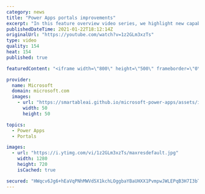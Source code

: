 ```yaml
---
category: news
title: "Power Apps portals improvements"
excerpt: "In this feature overview video series, we highlight new capabilities included in the latest update to Microsoft Power Apps.  Power Apps portals improvements bring new capabilities for makers and developers by providing a new identity management configuration experience with enhanced functionality to"
publishedDateTime: 2021-01-22T18:12:14Z
originalUrl: "https://youtube.com/watch?v=1z2GLm3xzTs"
type: video
quality: 154
heat: 154
published: true

featuredContent: "<iframe width=\"800\" height=\"500\" frameborder=\"0\" src=\"https://www.youtube.com/embed/1z2GLm3xzTs\" allow=\"accelerometer; autoplay; encrypted-media; gyroscope; picture-in-picture\" allowfullscreen></iframe>"

provider:
  name: Microsoft
  domain: microsoft.com
  images:
    - url: "https://smartableai.github.io/microsoft-power-apps/assets/images/organizations/microsoft.com-50x50.jpg"
      width: 50
      height: 50

topics:
  - Power Apps
  - Portals

images:
  - url: "https://i.ytimg.com/vi/1z2GLm3xzTs/maxresdefault.jpg"
    width: 1280
    height: 720
    isCached: true

secured: "HWqcv6Jg6+hEaVqPNhMWVd5X1kchLOggbaYBaUHXX1PvmpwJWLEPqB3H7I3bTrjszKAUeQJ4X+eKQ1BzrTKUCF8cu2C+IRk+QS4GQbe/jb/kCM2eQ9P/ZTKLyvH0U1r0KRt205MjD65kaPOvWHUMcoIGCY6pT2S+Kk/yJ0ubSIzYrzEiyncYPvd+TyKeacBQnSMOulCHeWZ+J61/WTLiQyr1MCXt7oGRuk9OZgM1nNy+dNuvw+N114l2pcDDdjG3WwHFh1D2J0liN7NMI0Pqdn0as/nZiSoRYPFFQWrrQfzq0rROVVDSJXXFxhTalpvZDhHBjORpI6AOyOerEk70WvFFsHu+exSYPLgRtmbGeONJ5AsASdX1N8N/IHGaoeDGfjHdLRJa2Gg263iMQROakjLMq+y0/veuyw/pqR43sxA=;mBWAr6E4QpCW/xsboE+64w=="
---
```


